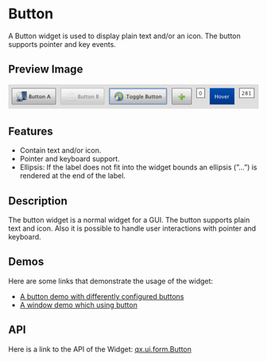 # Button

A Button widget is used to display plain text and/or an icon. The
button supports pointer and key events.

## Preview Image

![Button widget](button.png)

## Features

-   Contain text and/or icon.
-   Pointer and keyboard support.
-   Ellipsis: If the label does not fit into the widget bounds an ellipsis
    (”...”) is rendered at the end of the label.

## Description

The button widget is a normal widget for a GUI. The button supports
plain text and icon. Also it is possible to handle user interactions
with pointer and keyboard.

## Demos

Here are some links that demonstrate the usage of the widget:

-   [A button demo with differently configured buttons](apps://demobrowser/#widget~Button.html)
-   [A window demo which using button](apps://demobrowser/#widget~Window.html)

## API

Here is a link to the API of the Widget: [qx.ui.form.Button](apps://apiviewer/#qx.ui.form.Button)
